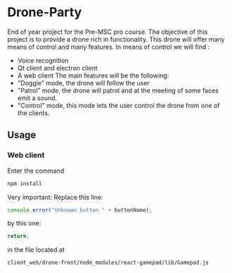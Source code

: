 # Drone-Party

End of year project for the Pre-MSC pro course.
The objective of this project is to provide a drone rich in functionality. This drone will offer many means of control and many features. 
In means of control we will find :
- Voice recognition
- Qt client and electron client
- A web client 
The main features will be the following: 
- "Doggie" mode, the drone will follow the user
- "Patrol" mode, the drone will patrol and at the meeting of some faces emit a sound. 
- "Control" mode, this mode lets the user control the drone from one of the clients.  


## Usage

### Web client

Enter the command

```bash
npm install
```

Very important:
Replace this line:

```js
console.error("Unknown button " + buttonName);
```

by this one:

```js
return;
```

in the file located at

```
client_web/drone-front/node_modules/react-gamepad/lib/Gamepad.js
```
